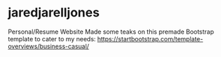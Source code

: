 # jaredjarelljones
Personal/Resume Website
Made some teaks on this premade Bootstrap template to cater to my needs: https://startbootstrap.com/template-overviews/business-casual/
